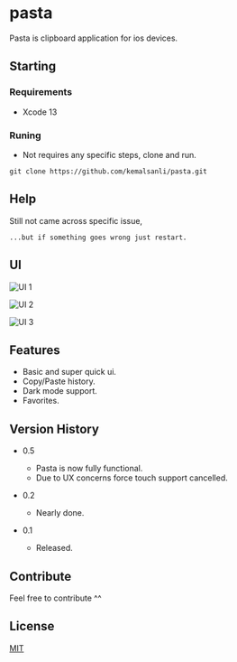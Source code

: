 # pasta
Pasta is clipboard application for ios devices.

## Starting

### Requirements

* Xcode 13

### Runing

* Not requires any specific steps, clone and run. 

```
git clone https://github.com/kemalsanli/pasta.git
```


## Help

Still not came across specific issue, 
```
...but if something goes wrong just restart. 
```

## UI

![UI 1](https://github.com/kemalsanli/pasta/blob/main/Screenshots/Poster/1.png?raw=true)

![UI 2](https://github.com/kemalsanli/pasta/blob/main/Screenshots/Poster/2.png?raw=true)

![UI 3](https://github.com/kemalsanli/pasta/blob/main/Screenshots/Poster/3.png?raw=true)




## Features

* Basic and super quick ui.
* Copy/Paste history.
* Dark mode support.
* Favorites.


## Version History

* 0.5
    * Pasta is now fully functional.
    * Due to UX concerns force touch support cancelled.


* 0.2
    * Nearly done.

* 0.1
    * Released.

## Contribute
Feel free to contribute ^^

## License
[MIT](https://github.com/kemalsanli/pasta/blob/main/LICENSE)
